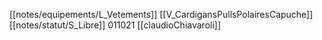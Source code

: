 [[notes/equipements/L_Vetements]] [[V_CardigansPullsPolairesCapuche]] [[notes/statut/S_Libre]]
011021 [[claudioChiavaroli]]